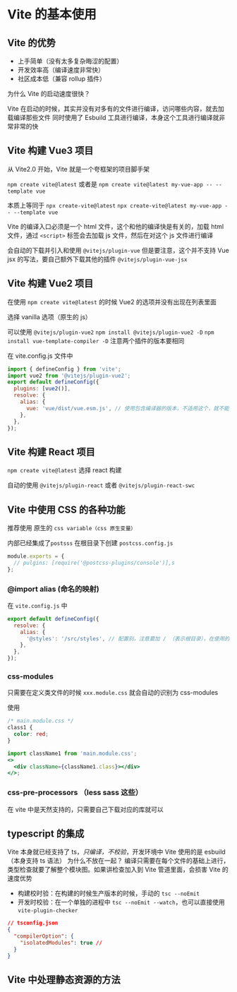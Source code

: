 # Vite 的基本使用

## Vite 的优势

- 上手简单（没有太多复杂晦涩的配置）
- 开发效率高（编译速度非常快）
- 社区成本低（兼容 rollup 插件）

为什么 Vite 的启动速度很快？

Vite 在启动的时候，其实并没有对多有的文件进行编译，访问哪些内容，就去加载编译那些文件
同时使用了 Esbuild 工具进行编译，本身这个工具进行编译就非常非常的快

## Vite 构建 Vue3 项目

从 Vite2.0 开始，Vite 就是一个夸框架的项目脚手架

`npm create vite@latest`
或者是
`npm create vite@latest my-vue-app -- --template vue`

本质上等同于
`npx create-vite@latest`
`npx create-vite@latest my-vue-app -- --template vue`

Vite 的编译入口必须是一个 html 文件，这个和他的编译快是有关的，加载 html 文件，通过 `<script>` 标签会去加载 js 文件，然后在对这个 js 文件进行编译

会自动的下载并引入和使用 `@vitejs/plugin-vue`
但是要注意，这个并不支持 Vue jsx 的写法，要自己额外下载其他的插件 `@vitejs/plugin-vue-jsx`

## Vite 构建 Vue2 项目

在使用 `npm create vite@latest` 的时候 Vue2 的选项并没有出现在列表里面

选择 vanilla 选项（原生的 js）

可以使用 `@vitejs/plugin-vue2`
`npm install @vitejs/plugin-vue2 -D`
`npm install vue-template-compiler -D`
注意两个插件的版本要相同

在 vite.config.js 文件中

```js
import { defineConfig } from 'vite';
import vue2 from '@vitejs/plugin-vue2';
export default defineConfig({
  plugins: [vue2()],
  resolve: {
    alias: {
      vue: 'vue/dist/vue.esm.js', // 使用包含编译器的版本，不适用这个，就不能使用  template 语法
    },
  },
});
```

## Vite 构建 React 项目

`npm create vite@latest` 选择 react 构建

自动的使用 `@vitejs/plugin-react` 或者 `@vitejs/plugin-react-swc`

## Vite 中使用 CSS 的各种功能

推荐使用 原生的 `css variable（css 原生变量）`

内部已经集成了`postsss`
在根目录下创建 `postcss.config.js`

```js
module.exports = {
  // pulgins: [require('@postcss-plugins/console')],s
};
```

### @import alias (命名的映射)

在 `vite.config.js` 中

```js
export default defineConfig({
  resolve: {
    alias: {
      '@styles': '/src/styles', // 配置别，注意要加 / （表示根目录），在使用的时候也要加 import "@styles/index.css"
    },
  },
});
```

### css-modules

只需要在定义类文件的时候 `xxx.module.css` 就会自动的识别为 css-modules

使用

```css
/* main.module.css */
class1 {
  color: red;
}
```

```jsx
import className1 from 'main.module.css';
<>
  <div className={className1.class}></div>
</>;
```

### css-pre-processors （less sass 这些）

在 vite 中是天然支持的，只需要自己下载对应的库就可以

## typescript 的集成

Vite 本身就已经支持了 ts，_只编译，不校验_，开发环境中 Vite 使用的是 esbuild（本身支持 ts 语法）
为什么不放在一起？
编译只需要在每个文件的基础上进行，类型检查就要了解整个模块图。如果讲检查加入到 Vite 管道里面，会损害 Vite 的速度优势

- 构建校时验：在构建的时候生产版本的时候，手动的 `tsc --noEmit`
- 开发时校验：在一个单独的进程中 `tsc --noEmit --watch`，也可以直接使用 `vite-plugin-checker`

```json
// tsconfig.json
{
  "compilerOption": {
    "isolatedModules": true //
  }
}
```

## Vite 中处理静态资源的方法

